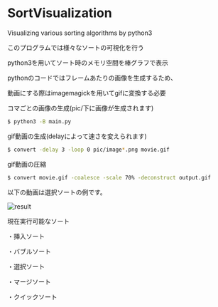 # SortVisualization

Visualizing various sorting algorithms by python3

このプログラムでは様々なソートの可視化を行う

python3を用いてソート時のメモリ空間を棒グラフで表示

pythonのコードではフレームあたりの画像を生成するため、

動画にする際はimagemagickを用いてgifに変換する必要

コマごとの画像の生成(pic/下に画像が生成されます)
```bash
$ python3 -B main.py
```

gif動画の生成(delayによって速さを変えられます)
```bash
$ convert -delay 3 -loop 0 pic/image*.png movie.gif
```

gif動画の圧縮
```bash
$ convert movie.gif -coalesce -scale 70% -deconstruct output.gif
```

以下の動画は選択ソートの例です。

![result](https://github.com/smallptarmigan/SortVisualization/blob/master/gif/sample.gif)

現在実行可能なソート

・挿入ソート

・バブルソート

・選択ソート

・マージソート

・クイックソート

